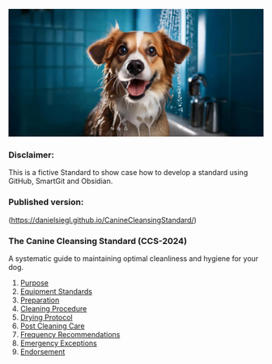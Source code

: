 
![](https://github.com/danielsiegl/CanineCleansingStandard/blob/main/Images/Dog%20Small.jpeg?raw=true)

### Disclaimer:
This is a fictive Standard to show case how to develop a standard using GitHub, SmartGit and Obsidian.

### Published version:
(https://danielsiegl.github.io/CanineCleansingStandard/)

### **The Canine Cleansing Standard (CCS-2024)**  
A systematic guide to maintaining optimal cleanliness and hygiene for your dog.

1. [Purpose](01_Purpose.md)
2. [Equipment Standards](02_Equipment_Standards.md)
3. [Preparation](03_Preparation.md)
4. [Cleaning Procedure](04_Cleaning_Procedure.md)
5. [Drying Protocol](05_Drying_Protocol.md)
6. [Post Cleaning Care](06_Post-Cleaning_Care.md)
7. [Frequency Recommendations](07_Frequency_Recommendations.md)
8. [Emergency Exceptions](08_Emergency_Exceptions.md)
9. [Endorsement](09_Endorsement.md)
